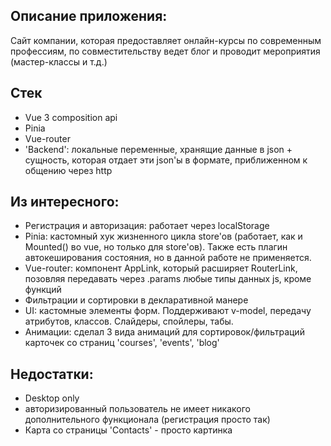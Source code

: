 ## Описание приложения:
  Сайт компании, которая предоставляет онлайн-курсы по современным профессиям, по совместительству ведет блог и проводит мероприятия (мастер-классы и т.д.)

## Стек
  - Vue 3 composition api
  - Pinia
  - Vue-router
  - 'Backend': локальные переменные, хранящие данные в json + сущность, которая отдает эти json'ы в формате, приближенном к общению через http

## Из интересного:
  - Регистрация и авторизация: работает через localStorage
  - Pinia: кастомный хук жизненного цикла store'ов (работает, как и Mounted() во vue, но только для store'ов). Также есть плагин автокеширования состояния, но в данной работе не применяется.
  - Vue-router: компонент AppLink, который расширяет RouterLink, позовляя передавать через .params любые типы данных js, кроме функций 
  - Фильтрации и сортировки в декларативной манере
  - UI: кастомные элементы форм. Поддерживают v-model, передачу атрибутов, классов. Слайдеры, спойлеры, табы.
  - Анимации: сделал 3 вида анимаций для сортировок/фильтраций карточек со страниц 'courses', 'events', 'blog'

## Недостатки:
  - Desktop only
  - авторизированный пользователь не имеет никакого дополнительного функционала (регистрация просто так)
  - Карта со страницы 'Contacts' - просто картинка